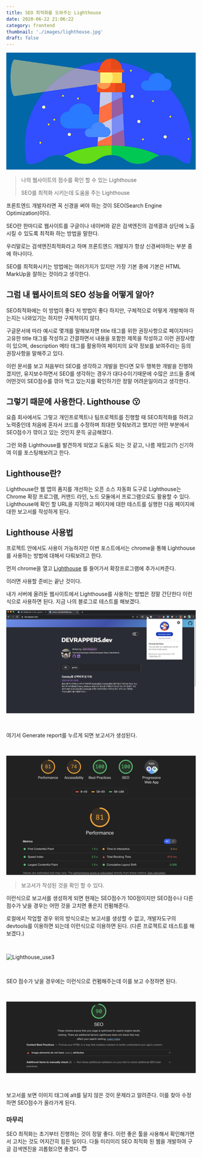 ```yaml
---
title: SEO 최적화를 도와주는 Lighthouse
date: 2020-06-22 21:06:22
category: frontend
thumbnail: './images/lighthouse.jpg'
draft: false
---
```


![lighthouse](./images/lighthouse.jpg)

> 나의 웹사이트의 점수를 확인 할 수 있는 Lighthouse
>
> SEO를 최적화 시키는데 도움을 주는 Lighthouse

프론트엔드 개발자라면 꼭 신경을 써야 하는 것이 SEO(Search Engine Optimization)이다.

SEO란 한마디로 웹사이트를 구글이나 네이버와 같은 검색엔진의 검색결과 상단에 노출시킬 수 있도록 최적화 하는 방법을 말한다.

우리말로는 검색엔진최적화라고 하며 프론트엔드 개발자가 항상 신경써야하는 부분 중에 하나이다.

SEO를 최적화시키는 방법에는 여러가지가 있지만 가장 기본 중에 기본은 HTML MarkUp을 잘하는 것이라고 생각한다.

## 그럼 내 웹사이트의 SEO 성능을 어떻게 알아?

SEO최적화에는 이 방법이 좋다 저 방법이 좋다 하지만, 구체적으로 어떻게 개발해야 하는지는 나와있기는 하지만 구체적이지 않다.

구글문서에 따라 예시로 몇개를 말해보자면 title 태그를 위한 권장사항으로 페이지마다 고유한 title 태그를 작성하고 간결하면서 내용을 포함한 제목을 작성하고 이런 권장사항이 있으며,
description 메타 태그를 활용하여 페이지의 요약 정보를 보여주라는 등의 권장사항을 말해주고 있다. 

이런 문서를 보고 처음부터 SEO를 생각하고 개발을 한다면 모두 행복한 개발을 진행하겠지만, 유지보수하면서 SEO를 생각하는 경우가 대다수이기때문에 수많은 코드들 중에 어떤것이 SEO점수를 깎아 
먹고 있는지를 확인하기란 정말 어려운일이라고 생각한다.


## 그렇기 때문에 사용한다. Lighthouse 😗

요즘 회사에서도 그렇고 개인프로젝트나 팀프로젝트를 진행할 때 SEO최적화를 하려고 노력중인데 처음에 혼자서 코드를 수정하며 최대한 맞춰보려고 했지만 어떤 부분에서 SEO점수가 깎이고 있는
것인지 문득 궁금해졌다. 

그런 와중 Lighthouse를 발견하게 되었고 도움도 되는 것 같고, 나름 재밌고(?) 신기하여 이를 포스팅해보려고 한다.

## Lighthouse란?

Lighthouse란 웹 앱의 품지를 개선하는 오픈 소스 자동화 도구로 Lighthouse는 Chrome 확장 프로그램, 커맨드 라인, 노드 모듈에서 프로그램으로도 활용할 수 있다. 
Lighthouse에 확인 할 URL을 지정하고 페이지에 대한 테스트를 실행한 다음 페이지에 대한 보고서를 작성하게 된다. 

## Lighthouse 사용법 

프로젝트 안에서도 사용이 가능하지만 이번 포스트에서는 chrome을 통해 Lighthouse를 사용하는 방법에 대해서 다뤄보려고 한다. 

먼저 chrome을 열고 [Lighthouse](https://developers.google.com/web/tools/lighthouse/) 를 들어가서 확장프로그램에 추가시켜준다. 

이러면 사용할 준비는 끝난 것이다. 

내가 서버에 올려둔 웹사이트에서 Lighthouse를 사용하는 방법은 정말 간단한다 이런식으로 사용하면 된다.
지금 나의 블로그로 테스트를 해보겠다.

![Lighthouse_use1](./images/light_screenshot1.png)

<br/>

여기서 Generate report를 누르게 되면 보고서가 생성된다.

<br/>

![Lighthouse_use2](./images/light_screenshot2.png)
> 보고서가 작성된 것을 확인 할 수 있다.

이런식으로 보고서를 생성하게 되면 현재는 SEO점수가 100점이지만 SEO점수나 다른 점수가 낮을 경우는 어떤 것을 고치면 좋은지 컨펌해준다.

로컬에서 작업할 경우 위의 방식으로는 보고서를 생성할 수 없고, 개발자도구의 devtools를 이용하면 되는데 이런식으로 이용하면 된다. (다른 프로젝트로 테스트를 해보겠다.)

<br/>

![Lighthouse_use3](./images/light_screenshot3.png)

<br/>

SEO 점수가 낮을 경우에는 이런식으로 컨펌해주는데 이를 보고 수정하면 된다.

<br/>

![Lighthouse_use4](./images/light_screenshot4.png)

<br/>

보고서를 보면 이미지 태그에 alt를 달지 않은 것이 문제라고 알려준다. 이를 찾아 수정하면 SEO점수가 올라가게 된다.

### 마무리 

SEO 최적화는 초기부터 진행하는 것이 정말 좋다. 이런 좋은 툴을 사용해서 확인해가면서 고치는 것도 어지간히 힘든 일이다. 다들 미리미리 SEO 최적화 된 웹을 개발하여 구글 검색엔진을 괴롭혔으면 좋겠다. 😇
